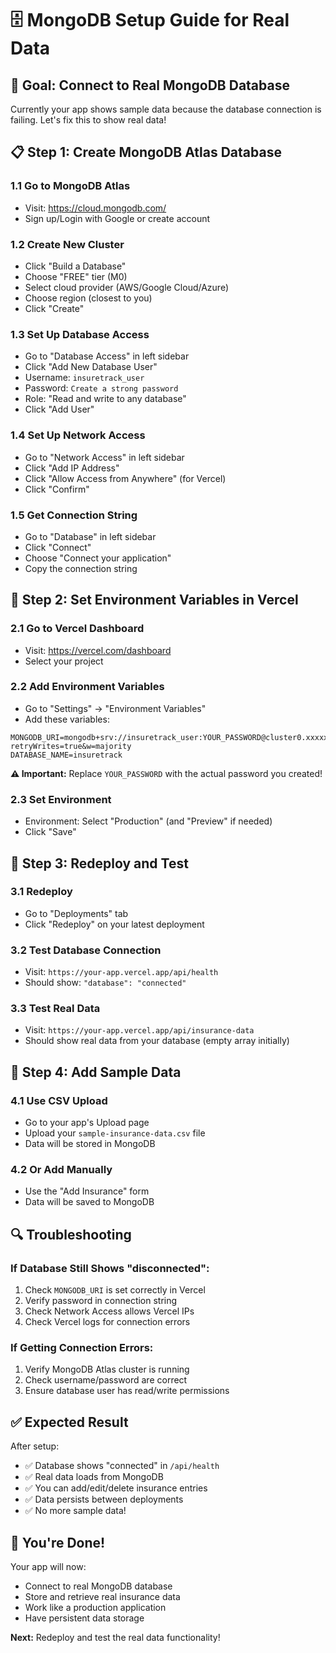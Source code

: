 # 🗄️ MongoDB Setup Guide for Real Data

## 🎯 **Goal: Connect to Real MongoDB Database**

Currently your app shows sample data because the database connection is failing. Let's fix this to show real data!

## 📋 **Step 1: Create MongoDB Atlas Database**

### **1.1 Go to MongoDB Atlas**
- Visit: https://cloud.mongodb.com/
- Sign up/Login with Google or create account

### **1.2 Create New Cluster**
- Click "Build a Database"
- Choose "FREE" tier (M0)
- Select cloud provider (AWS/Google Cloud/Azure)
- Choose region (closest to you)
- Click "Create"

### **1.3 Set Up Database Access**
- Go to "Database Access" in left sidebar
- Click "Add New Database User"
- Username: `insuretrack_user`
- Password: `Create a strong password`
- Role: "Read and write to any database"
- Click "Add User"

### **1.4 Set Up Network Access**
- Go to "Network Access" in left sidebar
- Click "Add IP Address"
- Click "Allow Access from Anywhere" (for Vercel)
- Click "Confirm"

### **1.5 Get Connection String**
- Go to "Database" in left sidebar
- Click "Connect"
- Choose "Connect your application"
- Copy the connection string

## 🔧 **Step 2: Set Environment Variables in Vercel**

### **2.1 Go to Vercel Dashboard**
- Visit: https://vercel.com/dashboard
- Select your project

### **2.2 Add Environment Variables**
- Go to "Settings" → "Environment Variables"
- Add these variables:

```
MONGODB_URI=mongodb+srv://insuretrack_user:YOUR_PASSWORD@cluster0.xxxxx.mongodb.net/insuretrack?retryWrites=true&w=majority
DATABASE_NAME=insuretrack
```

**⚠️ Important:** Replace `YOUR_PASSWORD` with the actual password you created!

### **2.3 Set Environment**
- Environment: Select "Production" (and "Preview" if needed)
- Click "Save"

## 🚀 **Step 3: Redeploy and Test**

### **3.1 Redeploy**
- Go to "Deployments" tab
- Click "Redeploy" on your latest deployment

### **3.2 Test Database Connection**
- Visit: `https://your-app.vercel.app/api/health`
- Should show: `"database": "connected"`

### **3.3 Test Real Data**
- Visit: `https://your-app.vercel.app/api/insurance-data`
- Should show real data from your database (empty array initially)

## 💾 **Step 4: Add Sample Data**

### **4.1 Use CSV Upload**
- Go to your app's Upload page
- Upload your `sample-insurance-data.csv` file
- Data will be stored in MongoDB

### **4.2 Or Add Manually**
- Use the "Add Insurance" form
- Data will be saved to MongoDB

## 🔍 **Troubleshooting**

### **If Database Still Shows "disconnected":**
1. Check `MONGODB_URI` is set correctly in Vercel
2. Verify password in connection string
3. Check Network Access allows Vercel IPs
4. Check Vercel logs for connection errors

### **If Getting Connection Errors:**
1. Verify MongoDB Atlas cluster is running
2. Check username/password are correct
3. Ensure database user has read/write permissions

## ✅ **Expected Result**

After setup:
- ✅ Database shows "connected" in `/api/health`
- ✅ Real data loads from MongoDB
- ✅ You can add/edit/delete insurance entries
- ✅ Data persists between deployments
- ✅ No more sample data!

## 🎉 **You're Done!**

Your app will now:
- Connect to real MongoDB database
- Store and retrieve real insurance data
- Work like a production application
- Have persistent data storage

**Next:** Redeploy and test the real data functionality!
